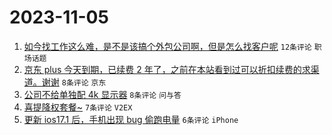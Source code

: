 # 2023-11-05

1. [如今找工作这么难，是不是该搞个外包公司啊，但是怎么找客户呢](https://www.v2ex.com/t/988737) `12条评论` `职场话题`
1. [京东 plus 今天到期，已续费 2 年了，之前在本站看到过可以折扣续费的求渠道。谢谢](https://www.v2ex.com/t/988732) `8条评论` `京东`
1. [公司不给单独配 4k 显示器](https://www.v2ex.com/t/988731) `8条评论` `问与答`
1. [喜提降权套餐~](https://www.v2ex.com/t/988729) `7条评论` `V2EX`
1. [更新 ios17.1 后，手机出现 bug 偷跑电量](https://www.v2ex.com/t/988726) `6条评论` `iPhone`
